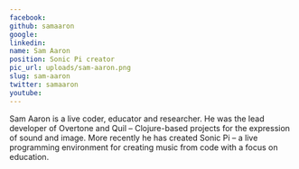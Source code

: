 ```yaml
---
facebook: 
github: samaaron
google: 
linkedin: 
name: Sam Aaron
position: Sonic Pi creator
pic_url: uploads/sam-aaron.png
slug: sam-aaron
twitter: samaaron
youtube: 
---
```

<p>Sam Aaron is a live coder, educator and researcher. He was the lead developer of Overtone and Quil &ndash; Clojure-based projects for the expression of sound and image. More recently he has created Sonic Pi &ndash; a live programming environment for creating music from code with a focus on education.&nbsp;</p>
